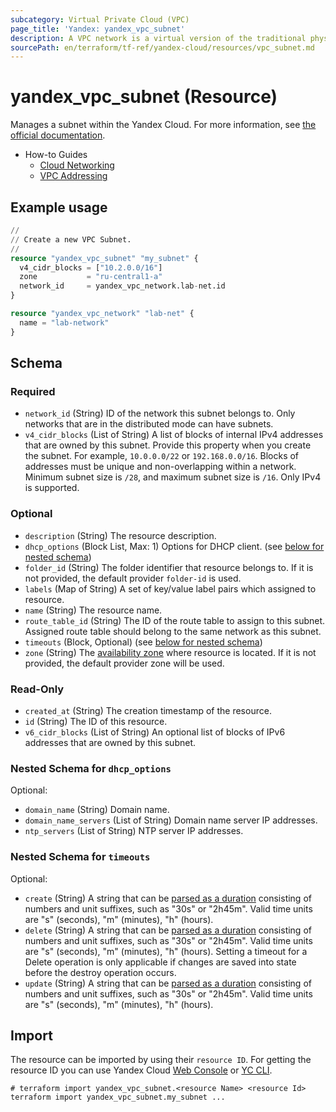 ```yaml
---
subcategory: Virtual Private Cloud (VPC)
page_title: 'Yandex: yandex_vpc_subnet'
description: A VPC network is a virtual version of the traditional physical networks that exist within and between physical data centers.
sourcePath: en/terraform/tf-ref/yandex-cloud/resources/vpc_subnet.md
---
```


# yandex_vpc_subnet (Resource)

Manages a subnet within the Yandex Cloud. For more information, see [the official documentation](https://yandex.cloud/docs/vpc/concepts/network#subnet).

* How-to Guides
  * [Cloud Networking](https://yandex.cloud/docs/vpc/)
  * [VPC Addressing](https://yandex.cloud/docs/vpc/concepts/address)

## Example usage

```terraform
//
// Create a new VPC Subnet.
//
resource "yandex_vpc_subnet" "my_subnet" {
  v4_cidr_blocks = ["10.2.0.0/16"]
  zone           = "ru-central1-a"
  network_id     = yandex_vpc_network.lab-net.id
}

resource "yandex_vpc_network" "lab-net" {
  name = "lab-network"
}
```

<!-- schema generated by tfplugindocs -->
## Schema

### Required

- `network_id` (String) ID of the network this subnet belongs to. Only networks that are in the distributed mode can have subnets.
- `v4_cidr_blocks` (List of String) A list of blocks of internal IPv4 addresses that are owned by this subnet. Provide this property when you create the subnet. For example, `10.0.0.0/22` or `192.168.0.0/16`. Blocks of addresses must be unique and non-overlapping within a network. Minimum subnet size is `/28`, and maximum subnet size is `/16`. Only IPv4 is supported.

### Optional

- `description` (String) The resource description.
- `dhcp_options` (Block List, Max: 1) Options for DHCP client. (see [below for nested schema](#nestedblock--dhcp_options))
- `folder_id` (String) The folder identifier that resource belongs to. If it is not provided, the default provider `folder-id` is used.
- `labels` (Map of String) A set of key/value label pairs which assigned to resource.
- `name` (String) The resource name.
- `route_table_id` (String) The ID of the route table to assign to this subnet. Assigned route table should belong to the same network as this subnet.
- `timeouts` (Block, Optional) (see [below for nested schema](#nestedblock--timeouts))
- `zone` (String) The [availability zone](https://yandex.cloud/docs/overview/concepts/geo-scope) where resource is located. If it is not provided, the default provider zone will be used.

### Read-Only

- `created_at` (String) The creation timestamp of the resource.
- `id` (String) The ID of this resource.
- `v6_cidr_blocks` (List of String) An optional list of blocks of IPv6 addresses that are owned by this subnet.

<a id="nestedblock--dhcp_options"></a>
### Nested Schema for `dhcp_options`

Optional:

- `domain_name` (String) Domain name.
- `domain_name_servers` (List of String) Domain name server IP addresses.
- `ntp_servers` (List of String) NTP server IP addresses.


<a id="nestedblock--timeouts"></a>
### Nested Schema for `timeouts`

Optional:

- `create` (String) A string that can be [parsed as a duration](https://pkg.go.dev/time#ParseDuration) consisting of numbers and unit suffixes, such as "30s" or "2h45m". Valid time units are "s" (seconds), "m" (minutes), "h" (hours).
- `delete` (String) A string that can be [parsed as a duration](https://pkg.go.dev/time#ParseDuration) consisting of numbers and unit suffixes, such as "30s" or "2h45m". Valid time units are "s" (seconds), "m" (minutes), "h" (hours). Setting a timeout for a Delete operation is only applicable if changes are saved into state before the destroy operation occurs.
- `update` (String) A string that can be [parsed as a duration](https://pkg.go.dev/time#ParseDuration) consisting of numbers and unit suffixes, such as "30s" or "2h45m". Valid time units are "s" (seconds), "m" (minutes), "h" (hours).

## Import

The resource can be imported by using their `resource ID`. For getting the resource ID you can use Yandex Cloud [Web Console](https://console.yandex.cloud) or [YC CLI](https://yandex.cloud/docs/cli/quickstart).

```shell
# terraform import yandex_vpc_subnet.<resource Name> <resource Id>
terraform import yandex_vpc_subnet.my_subnet ...
```
